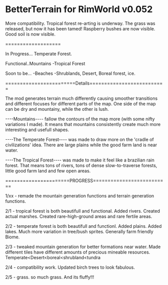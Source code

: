 # BetterTerrain for RimWorld v0.052

More compatibility.
Tropical forest re-arting is underway.
The grass was released, but now it has been tamed!
Raspberry bushes are now visible.
Good soil is now visible.

===================

In Progress... Temperate Forest.

Functional..Mountains -Tropical Forest

Soon to be...
  -Beaches
  -Shrublands, Desert, Boreal forest, ice.

========================Details==========================

The mod generates terrain much differently causing smoother transitions and different focuses for different parts of the map.  One side of the map can be dry and mountainy, while the other is lush.

----Mountains---- fallow the contours of the map more (with some nifty variations I made).  It means that mountains consistently create much more interesting and usefull shapes.

----The Temperate Forest---- was made to draw more on the 'cradle of civilizations' idea.  There are large plains while the good farm land is near water.

----The Tropical Forest---- was made to make it feel like a brazilian rain forest.  That means tons of rivers, tons of dense slow-to-traverse forests, little good farm land and few open areas.


======================PROGRESS==========================

1/xx - remade the mountain generation functions and terrain generation functions.

2/1 - tropical forest is both beautifull and functional.  Added rivers.  Created actual marshes.  Created rare-high-ground areas and rare fertile areas.

2/2 - temperate forest is both beautifull and functionl.  Added plains.  Added lakes.  Much more variation in tree/bush sprites.  Generally farm friendly Biome.

2/3 - tweaked mountain generation for better formations near water.  Made different tiles have different amounts of precious mineable resources.  Temperate<Desert<boreal<shrubland<tundra

2/4 - compatibility work.  Updated birch trees to look fabulous.

2/5 - grass.  so much grass.  And its fluffy!!!

